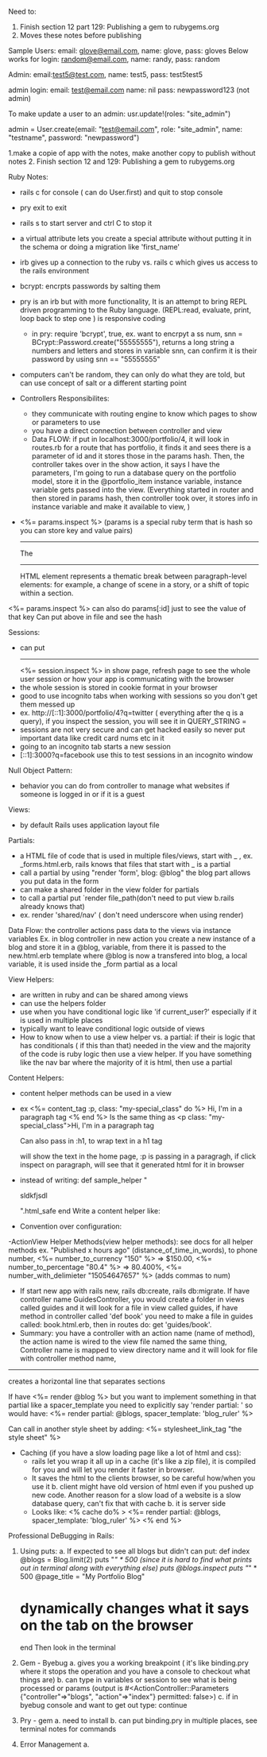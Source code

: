 Need to:
1. Finish section 12 part 129: Publishing a gem to rubygems.org
2. Moves these notes before publishing



Sample Users: email: glove@email.com, name: glove, pass: gloves
Below works for login:
random@email.com, name: randy, pass: random

Admin: email:test5@test.com, name: test5, pass: test5test5

admin login:
email: test@email.com
name: nil
pass: newpassword123
(not admin)

To make update a user to an admin: usr.update!(roles: "site_admin")

admin = User.create(email: "test@email.com", role: "site_admin", name: "testname", password: "newpassword")


1.make a copie of app with the notes, make another copy to publish without notes
2. Finish section 12 and 129: Publishing a gem to rubygems.org

Ruby Notes:
- rails c for console ( can do User.first) and quit to stop console
- pry   exit to exit
- rails s to start server and ctrl C to stop it


- a virtual attribute lets you create a special attribute without putting it in the schema or doing a migration like 'first_name'
- irb gives up a connection to the ruby vs. rails c which gives us access to the rails environment
- bcrypt: encrpts passwords by salting them
- pry is an irb but with more functionality, It is an attempt to bring REPL driven programming to the Ruby language. (REPL:read, evaluate, print, loop back to step one ) is responsive coding
  - in pry: require 'bcrypt', true, ex. want to encrpyt a ss num, snn = BCrypt::Password.create("55555555"), returns a long string a numbers and letters and stores in variable snn, can confirm it is their password by using snn == "55555555"

- computers can't be random, they can only do what they are told, but can use concept of salt or a different starting point

- Controllers Responsibilites:
  - they communicate with routing engine to know which pages to show or parameters to use
  - you have a direct connection between controller and view
  - Data FLOW: if put in localhost:3000/portfolio/4, it will look in routes.rb for a route that has portfolio, it finds it and sees there is a parameter of id and it stores those in the params hash. Then, the controller takes over in the show action, it says I have the parameters, I'm going to run a database query on the portfolio model, store it in the @portfolio_item instance variable, instance variable gets passed into the view. (Everything started in router and then stored in params hash, then controller took over, it stores info in instance variable and make it available to view,    )

- <%= params.inspect %> (params is a special ruby term that is hash so you can store key and value pairs)
  <hr>
  The <hr> HTML element represents a thematic break between paragraph-level elements: for example, a change of scene in a story, or a shift of topic within a section.

<%= params.inspect %> can also do params[:id] just to see the value of that key
Can put above in file and see the hash

Sessions:
  - can put <hr> <%= session.inspect %> in show page, refresh page to see the whole user session or how your app is communicating with the browser
  - the whole session is stored in cookie format in your browser
  - good to use incognito tabs when working with sessions so you don't get them messed up
  - ex. http://[::1]:3000/portfolio/4?q=twitter ( everything after the q is a query), if you inspect the session, you will see it in QUERY_STRING =
  - sessions are not very secure and can get hacked easily so never put important data like credit card nums etc in it
  - going to an incognito tab starts a new session
  - [::1]:3000?q=facebook  use this to test sessions in an incognito window

Null Object Pattern:
- behavior you can do from controller to manage what websites if someone is logged in or if it is a guest

Views:
- by default Rails uses application layout file

Partials:
- a HTML file of code that is used in multiple files/views, start with _ , ex. _forms.html.erb, rails knows that files that start with _ is a partial
- call a partial by using "render 'form', blog: @blog" the blog part allows you put data in the form
- can make a shared folder in the view folder for partials
- to call a partial put `render file_path(don't need to put view b.rails already knows that)
- ex. render 'shared/nav' ( don't need underscore when using render)


Data Flow: the controller actions pass data to the views via instance variables
Ex. in blog controller in new action you create a new instance of a blog and store it in a @blog, variable, from there it is passed to the new.html.erb template where @blog is now a transfered into blog,
a local variable, it is used inside the _form partial as a local

View Helpers:
- are written in ruby and can be shared among views
- can use the helpers folder
- use when you have conditional logic like 'if current_user?' especially if it is used in multiple places
- typically want to leave conditional logic outside of views
- How to know when to use a view helper vs. a partial: if their is logic that has conditionals ( if this than that) needed in the view and the majority of the
code is ruby logic then use a view helper. If you have something like the nav bar where the majority of it is html, then use a partial

Content Helpers:
-  content helper methods can be used in a view
- ex <%= content_tag :p, class: "my-special_class" do %>
        Hi, I'm in a paragraph tag
    <% end %>
    Is the same thing as <p class: "my-special_class">Hi, I'm in a paragraph tag</p>
    Can also pass in :h1, to wrap text in a h1 tag

    will show the text in the home page, :p is passing in a paragragh, if click inspect on paragraph, will see that it generated html for it in browser

- instead of writing:
def sample_helper
  "<p>sldkfjsdl</p>".html_safe
end
Write a content helper like:

- Convention over configuration:

-ActionView Helper Methods(view helper methods):  see docs for all helper methods
  ex. "Published x hours ago" (distance_of_time_in_words), to phone number, <%= number_to_currency "150" %> => $150.00,
  <%= number_to_percentage "80.4" %> => 80.400%, <%= number_with_delimieter "15054647657" %> (adds commas
  to num)
  - If start new app with rails new, rails db:create, rails db:migrate. If have controller name GuidesController, you would create a folder in views called guides and it
  will look for a file in view called guides, if have method in controller called 'def book' you need to
  make a file in guides called: book.html.erb, then in routes do: get 'guides/book'.
  - Summary: you have a controller with an action name (name of method), the action name is wired to the
  view file named the same thing, Controller name is mapped to view directory name and it will look for file with controller method name,

  <hr> creates a horizontal line that separates sections

  If have <%= render @blog %> but you want to implement something in that partial like a spacer_template
  you need to explicitly say 'render partial: ' so would have: <%= render partial: @blogs, spacer_template: 'blog_ruler' %>

  Can call in another style sheet by adding: <%= stylesheet_link_tag "the style sheet" %>

  - Caching (if you have a slow loading page like a lot of html and css):
    - rails let you wrap it all up in a cache (it's like a zip file), it is compiled for you and will
    let you render it faster in browser.
    - It saves the html to the clients browser, so be careful how/when you use it b. client might have old version of html even if you pushed up new code. Another reason for a slow load of a website is a
    slow database query, can't fix that with cache b. it is server side
    - Looks like:
    <% cache do% >
      <%= render partial: @blogs, spacer_template: 'blog_ruler' %>
    <% end %>

Professional DeBugging in Rails:
1. Using puts:
  a. If expected to see all blogs but didn't can put:
    def index
      @blogs = Blog.limit(2)
      puts "*" * 500 (since it is hard to find what prints out in terminal along with everything else)
      puts @blogs.inspect
      puts "*" * 500
      @page_title = "My Portfolio Blog"
      # dynamically changes what it says on the tab on the browser
    end
    Then look in the terminal

2. Gem - Byebug
  a. gives you a working breakpoint ( it's like binding.pry where it stops the operation and you have a console to checkout what things are)
  b. can type in variables or session to see what is being processed or params (output is #<ActionController::Parameters {"controller"=>"blogs", "action"=>"index"} permitted: false>)
  c. if in byebug console and want to get out type: continue

3. Pry - gem
  a. need to install
  b. can put binding.pry in multiple places, see terminal notes for commands

4. Error Management
  a.
